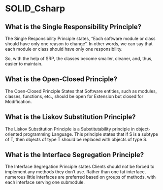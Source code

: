 # SOLID_Csharp

## What is the Single Responsibility Principle?

<p>
  The Single Responsibility Principle states, “Each software module or class should have only one reason to change“. In other words, we can say that each module or class should have only one responsibility. 

  So, with the help of SRP, the classes become smaller, cleaner, and, thus, easier to maintain.
</p>

## What is the Open-Closed Principle?

<p>
  The Open-Closed Principle States that Software entities, such as modules, classes, functions, etc., should be open for Extension but closed for Modification.
</p>

## What is the Liskov Substitution Principle?

<p>
  The Liskov Substitution Principle is a Substitutability principle in object-oriented programming Language. This principle states that if S is a subtype of T, then objects of type T should be replaced with objects of type S.
</p>

## What is the Interface Segregation Principle?

<p>
  The Interface Segregation Principle states Clients should not be forced to implement any methods they don’t use. Rather than one fat interface, numerous little interfaces are preferred based on groups of methods, with each interface serving one submodule.
</p>
